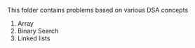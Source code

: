 This folder contains problems based on various DSA concepts
1) Array
2) Binary Search
3) Linked lists
